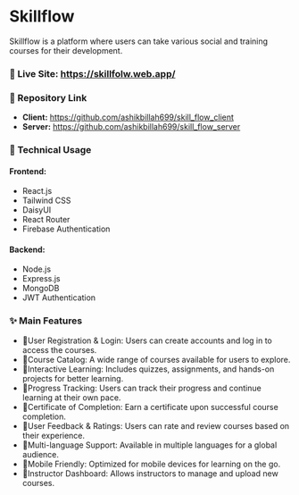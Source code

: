 # Skillflow

Skillflow is a platform where users can take various social and training courses for their development.

### 🔗 Live Site: https://skillfolw.web.app/

### 📂 Repository Link
- **Client:** https://github.com/ashikbillah699/skill_flow_client
- **Server:** https://github.com/ashikbillah699/skill_flow_server

### 🚀 Technical Usage
#### **Frontend:**
- React.js
- Tailwind CSS
- DaisyUI
- React Router
- Firebase Authentication

#### **Backend:**
- Node.js
- Express.js
- MongoDB
- JWT Authentication

### ✨ Main Features
- 🔹User Registration & Login: Users can create accounts and log in to access the courses.
- 🔹Course Catalog: A wide range of courses available for users to explore.
- 🔹Interactive Learning: Includes quizzes, assignments, and hands-on projects for better learning.
- 🔹Progress Tracking: Users can track their progress and continue learning at their own pace.
- 🔹Certificate of Completion: Earn a certificate upon successful course completion.
- 🔹User Feedback & Ratings: Users can rate and review courses based on their experience.
- 🔹Multi-language Support: Available in multiple languages for a global audience.
- 🔹Mobile Friendly: Optimized for mobile devices for learning on the go.
- 🔹Instructor Dashboard: Allows instructors to manage and upload new courses.
